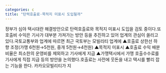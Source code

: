```yaml
---
categories: c
title: "탄력호출료·목적지 미표시 도입될까"
---
```

정부가 심야 택시대란 해결방안으로 탄력호출료와 목적지 미표시 도입을 검토 중이다.또 호출비 수익은 기사가 대부분 가져가는 방안 등을 추진하고 있어 업계의 관심이 쏠리고 있다.국토교통부와 업계에 따르면 최근 국토부는 모빌리티 업계에 ▲호출료 상한선 하향 조정(가맹 6천원→5천원, 중개 5천원→4천원) ▲목적지 미표시 ▲호출료 수익 배분 비율은 최소한의 운영비를 제외하고 기사에게 지급 ▲가맹택시에서 가맹 호출수수료를 기사에게 직접 지급 등의 방안을 논의했다.호출료는 사전에 웃돈을 내고 택시를 빨리 잡는 기능을 한다. 카카오모빌리티가 지